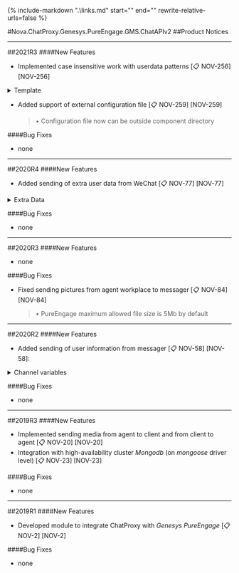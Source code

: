 {%
   include-markdown ".\links.md"
   start="<!--tasklink-start-->"
   end="<!--tasklink-end-->"
   rewrite-relative-urls=false
%}

#Nova.ChatProxy.Genesys.PureEngage.GMS.ChatAPIv2
##Product Notices
***
##2021R3
####New Features
- Implemented case insensitive work with userdata patterns [:clipboard: NOV-256] [NOV-256]

<details><summary>Template</summary>
<p>

```
{userId}
{chatId}
{conversation}
{channel}
{source}
{slug}
{username}
{firstname}
{lastname}
```
</p>
</details>

- Added support of external configuration file [:clipboard: NOV-259] [NOV-259]

	> • Configuration file now can be outside component directory

####Bug Fixes
- none
***

##2020R4
####New Features
- Added sending of extra user data from WeChat [:clipboard: NOV-77] [NOV-77]

<details><summary>Extra Data</summary>
<p>
```
WeChatUser_Country	<country>
WeChatUser_Province	<province>
WeChatUser_City		<city>
WeChatUser_Sex		<sex>
WeChatUser_Language	<language>
WeChatUser_ImageURL	<headimgurl>
```
</p>
</details>

####Bug Fixes
- none
***

##2020R3
####New Features
- none

####Bug Fixes
- Fixed sending pictures from agent workplace to messager [:clipboard: NOV-84] [NOV-84]

	> • PureEngage maximum allowed file size is 5Mb by default

***

##2020R2
####New Features
- Added sending of user information from messager [:clipboard: NOV-58] [NOV-58]:

<details><summary>Channel variables</summary>
<p>
```
{userid}
{username}
{lastname}
{firstname}
{source}
{type}
```
</p>
</details>


####Bug Fixes
- none
***

##2019R3
####New Features
- Implemented sending media from agent to client and from client to agent [:clipboard: NOV-20] [NOV-20]
- Integration with high-availability cluster *Mongodb* (on *mongoose* driver level) [:clipboard: NOV-23] [NOV-23]

####Bug Fixes
- none
***

##2019R1
####New Features
- Developed module to integrate ChatProxy with *Genesys PureEngage* [:clipboard: NOV-2] [NOV-2]

####Bug Fixes
- none